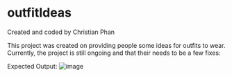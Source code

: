 # outfitIdeas

Created and coded by Christian Phan

This project was created on providing people some ideas for outfits to wear.
Currently, the project is still ongoing and that their needs to be a few fixes:

Expected Output:
![image](https://user-images.githubusercontent.com/104484543/172523024-78be0008-cd01-4019-b110-39ba708276b6.png)
